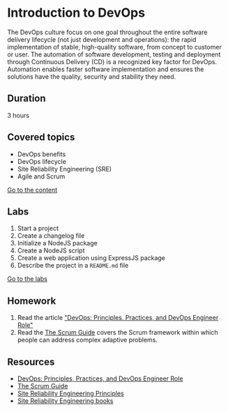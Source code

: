 # Introduction to DevOps

The DevOps culture focus on one goal throughout the entire software delivery lifecycle (not just development and operations): the rapid implementation of stable, high-quality software, from concept to customer or user. The automation of software development, testing and deployment through Continuous Delivery (CD) is a recognized key factor for DevOps. Automation enables faster software implementation and ensures the solutions have the quality, security and stability they need.

## Duration

3 hours

## Covered topics

- DevOps benefits
- DevOps lifecycle
- Site Reliability Engineering (SRE)
- Agile and Scrum

[Go to the content](content.md)

## Labs

1. Start a project
2. Create a changelog file
3. Initialize a NodeJS package
4. Create a NodeJS script
5. Create a web application using ExpressJS package
6. Describe the project in a `README.md` file

[Go to the labs](labs.md)

## Homework

1. Read the article ["DevOps: Principles, Practices, and DevOps Engineer Role"](https://www.altexsoft.com/blog/engineering/devops-principles-practices-and-devops-engineer-role/) 
2. Read the [The Scrum Guide](https://www.scrumguides.org/scrum-guide.html) covers the Scrum framework within which people can address complex adaptive problems.

## Resources

- [DevOps: Principles, Practices, and DevOps Engineer Role](https://www.altexsoft.com/blog/engineering/devops-principles-practices-and-devops-engineer-role/)
- [The Scrum Guide](https://www.scrumguides.org/scrum-guide.html)
- [Site Reliability Engineering Principles](https://medium.com/@alexbmeng/site-reliability-engineering-principals-fd52229bfcd6)
- [Site Reliability Engineering books](https://landing.google.com/sre/books/)
